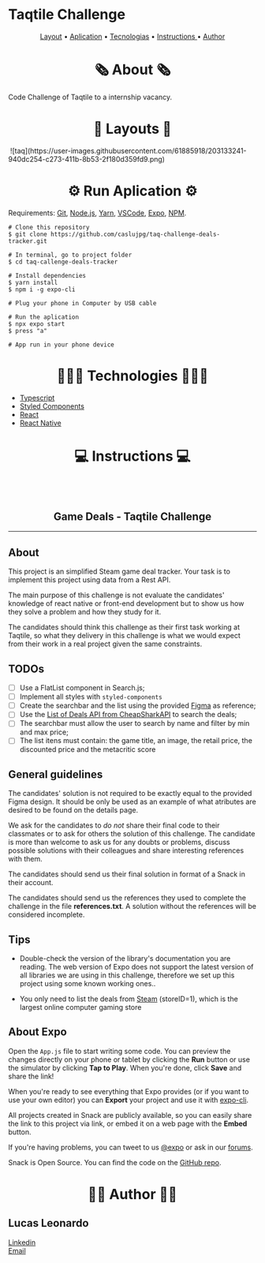 # Taqtile Challenge
<p align="center"> <a href="#layout">Layout</a>  •  <a href="#aplication">Aplication</a>  • <a href="#techs">Tecnologias</a> • <a href="#instructions"> Instructions </a> • <a href="#author">Author</a>

<h1 id="about" align="center">🗞️ About 🗞️</h1>

Code Challenge of Taqtile to a internship vacancy.

<h1 id="layout" align="center">🎨 Layouts 🎨</h1>

<img align="center">
![taq](https://user-images.githubusercontent.com/61885918/203133241-940dc254-c273-411b-8b53-2f180d359fd9.png)
</img>
  
<h1 id="aplication" align="center">⚙️ Run Aplication ⚙️</h1>

Requirements:  [Git](https://git-scm.com/),  [Node.js](https://nodejs.org/en/),  [Yarn](https://yarnpkg.com/), [VSCode](https://code.visualstudio.com/), [Expo](https://docs.expo.dev/), [NPM](https://github.com/nvm-sh/nvm#installing-and-updating).

```
# Clone this repository
$ git clone https://github.com/caslujpg/taq-challenge-deals-tracker.git

# In terminal, go to project folder
$ cd taq-callenge-deals-tracker

# Install dependencies
$ yarn install
$ npm i -g expo-cli

# Plug your phone in Computer by USB cable

# Run the aplication
$ npx expo start
$ press "a"

# App run in your phone device
```

<h1 id="techs" align="center">👨🏻‍💻 Technologies 👨🏻‍💻</h1>

- [Typescript]()
- [Styled Components]()
- [React]()
- [React Native]()

<h1 id="instructions" align="center">💻 Instructions 💻</h1>
<br></br>

<h2 align="center">Game Deals - Taqtile Challenge</h2>
<hr/>

## About

This project is an simplified Steam game deal tracker. Your task is to implement this project using data from a Rest API.

The main purpose of this challenge is not evaluate the candidates' knowledge of react native or front-end development but to show us how they solve a problem and how they study for it.

The candidates should think this challenge as their first task working at Taqtile, so what they delivery in this challenge is what we would expect from their work in a real project given the same constraints.

## TODOs

- [ ] Use a FlatList component in Search.js;
- [ ] Implement all styles with `styled-components`
- [ ] Create the searchbar and the list using the provided [Figma](https://www.figma.com/file/r61jkxnhBrO5nUG7jyqX0O/cheapshark---steam-(Copy)) as reference;
- [ ] Use the [List of Deals API from CheapSharkAPI](https://apidocs.cheapshark.com/#b9b738bf-2916-2a13-e40d-d05bccdce2ba) to search the deals;
- [ ] The searchbar must allow the user to search by name and filter by min and max price;
- [ ] The list itens must contain: the game title, an image, the retail price, the discounted price and the metacritic score

## General guidelines

The candidates' solution is not required to be exactly equal to the provided Figma design. It should be only be used as an example of what atributes are desired to be found on the details page.

We ask for the candidates to *do not* share their final code to their classmates or to ask for others the solution of this challenge. The candidate is more than welcome to ask us for any doubts or problems, discuss possible solutions with their colleagues and share interesting references with them.

The candidates should send us their final solution in format of a Snack in their account. 

The candidates should send us the references they used to complete the challenge in the file **references.txt**. A solution without the references will be considered incomplete.

## Tips

- Double-check the version of the library's documentation you are reading. The web version of Expo does not support the latest version of all libraries we are using in this challenge, therefore we set up this project using some known working ones..

- You only need to list the deals from [Steam](https://store.steampowered.com/) (storeID=1), which is the largest online computer gaming store

## About Expo

Open the `App.js` file to start writing some code. You can preview the changes directly on your phone or tablet by clicking the **Run** button or use the simulator by clicking **Tap to Play**. When you're done, click **Save** and share the link!

When you're ready to see everything that Expo provides (or if you want to use your own editor) you can **Export** your project and use it with [expo-cli](https://docs.expo.io/versions/latest/introduction/installation.html).

All projects created in Snack are publicly available, so you can easily share the link to this project via link, or embed it on a web page with the **Embed** button.

If you're having problems, you can tweet to us [@expo](https://twitter.com/expo) or ask in our [forums](https://forums.expo.io).

Snack is Open Source. You can find the code on the [GitHub repo](https://github.com/expo/snack-web).

<h1 id="author" align="center">🧔🏻 Author 🧔🏻</h1>

<h2>Lucas Leonardo</h2>

[Linkedin](https://www.linkedin.com/in/caslujpg/)</br>
[Email](caslujpg@gmail.com)
